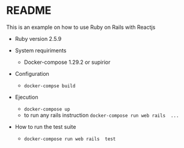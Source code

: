 # README

This is an example on how to use Ruby on Rails with Reactjs


* Ruby version
    2.5.9

* System requiriments
    * Docker-compose 1.29.2 or supirior

* Configuration
    * `docker-compse build`

* Ejecution
    * `docker-compose up`
    * to run any rails instruction `docker-compose run web rails  ...`

* How to run the test suite
    * `docker-compose run web rails  test`


